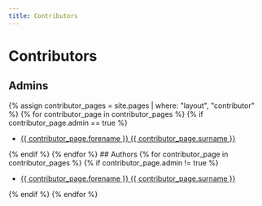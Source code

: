 ```yaml
---
title: Contributors
---
```


# Contributors

## Admins

{% assign contributor_pages = site.pages | where: "layout", "contributor" %}
{% for contributor_page in contributor_pages %}
{% if contributor_page.admin == true %}
  <ul>
    <li>
      <a href="{{ contributor_page.name | remove: '.md' | append: '.html' | prepend: 'contributors/' | relative_url }}">
        {{ contributor_page.forename }} {{ contributor_page.surname }}
      </a>
    </li>
  </ul>
{% endif %}
{% endfor %}
## Authors
{% for contributor_page in contributor_pages %}
{% if contributor_page.admin != true %}
  <ul>
    <li>
      <a href="{{ contributor_page.name | remove: '.md' | append: '.html' | prepend: 'contributors/' | relative_url }}">
        {{ contributor_page.forename }} {{ contributor_page.surname }}
      </a>
    </li>
  </ul>
{% endif %}
{% endfor %}
